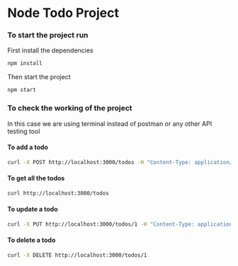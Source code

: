 # Node Todo Project 

### To start the project run
First install the dependencies
```bash
npm install
```
Then start the project
```bash
npm start
```

### To check the working of the project
In this case we are using terminal instead of postman or any other API testing tool

#### To add a todo
```bash
curl -X POST http://localhost:3000/todos -H "Content-Type: application/json" -d '{"title": "Sample todo"}'
```

#### To get all the todos
```bash
curl http://localhost:3000/todos
```

#### To update a todo
```bash
curl -X PUT http://localhost:3000/todos/1 -H "Content-Type: application/json" -d '{"title": "Updated todo", "completed": 1}'
```

#### To delete a todo
```bash
curl -X DELETE http://localhost:3000/todos/1
```